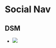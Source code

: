 <!-- @format -->

# Social Nav

## DSM
* ![](https://ultimaker.invisionapp.com/dsm/ultimaker/ultimaker-com/asset/components/)
